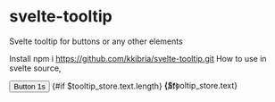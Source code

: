 # svelte-tooltip
Svelte tooltip for buttons or any other elements

Install
npm i https://github.com/kkibria/svelte-tooltip.git
How to use in svelte source,
<script>
	import { fade } from 'svelte/transition';
	import { tooltip } from 'kkibria-svelte-tooltip/src/tooltip.js';
	
	let tooltip_obj = tooltip();
	let tooltip_store = tooltip_obj.store;
</script>

<div style="display: inline-block;" >
	<button on:mouseover={tooltip_obj.enter} on:mouseout={tooltip_obj.leave} tooltip="Press the button to get 1s done">Button 1s</button>
	{#if $tooltip_store.text.length}
		<span transition:fade style="position: absolute; top: {$tooltip_store.top}px; left: {$tooltip_store.left}px;">
			{$tooltip_store.text}
		</span>
	{/if}
</div>

